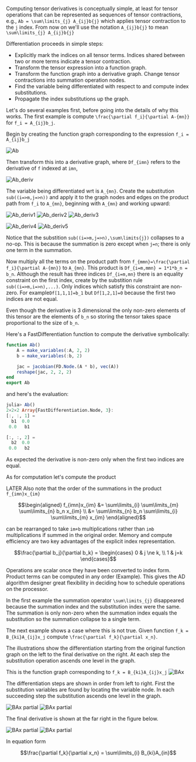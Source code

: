 Computing tensor derivatives is conceptually simple, at least for tensor operations that can be represented as sequences of tensor contractions, e.g., ``Ab = \sum\limits_{j} A_{ij}b{j}`` which applies tensor contraction to the ``j`` index. From now on we'll use the notation ``A_{ij}b{j}`` to mean ``\sum\limits_{j} A_{ij}b{j}``

Differentiation proceeds in simple steps:

* Explicitly mark the indices on all tensor terms. Indices shared between two or more terms indicate a tensor contraction.
* Transform the tensor expression into a function graph.
* Transform the function graph into a derivative graph. Change tensor contractions into summation operation nodes.
* Find the variable being differentiated with respect to and compute index substitutions. 
* Propagate the index substitutions up the graph.

Let's do several examples first, before going into the details of why this works. The first example is compute ``\frac{\partial f_i}{\partial A-{mn}}`` for ``f_i = A_{ij}b_j``. 

Begin by creating the function graph corresponding to the expression ``f_i = A_{ij}b_j``

![Ab](illustrations/Ab/Ab_illustration.svg)

Then transform this into a derivative graph, where ``Df_{imn}`` refers to the derivative of ``f`` indexed at ``imn``,

![Ab_deriv](illustrations/Ab/Ab_illustrationD.svg)

The variable being differentiated wrt is ``A_{mn}``. Create the substitution ``sub((i=>m,j=>n))`` and apply it to the graph nodes and edges on the product path from ``f_i`` to ``A_{mn}``, beginning with ``A_{mn}`` and working upward:

![Ab_deriv1](illustrations/Ab/Ab_partial_Aij_step1D.svg)
![Ab_deriv2](illustrations/Ab/Ab_partial_Aij_step2D.svg)
![Ab_deriv3](illustrations/Ab/Ab_partial_Aij_step3D.svg)

![Ab_deriv4](illustrations/Ab/Ab_partial_Aij_step4D.svg)
![Ab_deriv5](illustrations/Ab/Ab_partial_Aij_step5D.svg)

Notice that the substition ``sub((i=>m,j=>n),\sum\limits{j})`` collapses to a no-op. This is because the summation is zero except when ``j=n``; there is only one term in the summation. 

Now multiply all the terms on the product path from ``f_{mmn}=\frac{\partial f_i}{\partial A-{mn}}`` to ``A_{mn}``. This product is ``Df_{i=m,mmn} = 1*1*b_n = b_n``. Although the result has three indices ``Df_{i=m,mn}`` there is an equality constraint on the first index, create by the substition rule ``sub((i=>m,i=>n),...)``. Only indices which satisfy this constraint are non-zero. For example``Df[1,1,1]=b_1`` but ``Df[1,2,1]=0`` because the first two indices are not equal. 

Even though the derivative is 3 dimensional the only non-zero elements of this tensor are the elements of ``b_n`` so storing the tensor takes space proportional to the size of ``b_n``.


Here's a FastDifferentiation function to compute the derivative symbolically:
```julia
function Ab()
    A = make_variables(:A, 2, 2)
    b = make_variables(:b, 2)

    jac = jacobian(FD.Node.(A * b), vec(A))
    reshape(jac, 2, 2, 2)
end
export Ab
```
and here's the evaluation:
```julia
julia> Ab()
2×2×2 Array{FastDifferentiation.Node, 3}:
[:, :, 1] =
  b1  0.0
 0.0   b1

[:, :, 2] =
  b2  0.0
 0.0   b2
```
As expected the derivative is non-zero only when the first two indices are equal.

As for computation let's compute the product 

LATER
Also note that the order of the summations in the product ``f_{imn}x_{im}`` 
```math
\begin{aligned}
f_{imn}x_{im} &= \sum\limits_{i} \sum\limits_{m} \sum\limits_{n} b_n x_{im} \\
&=  \sum\limits_{n} b_n \sum\limits_{i} \sum\limits_{m} x_{im}
\end{aligned}
```
can be rearranged to take ``im+b`` multiplications rather than ``imb`` multiplications if summed in the original order. Memory and compute efficiency are two key advantages of the explicit index representation.


```math
\frac{\partial b_j}{\partial b_k} = \begin{cases}
0  & j \ne k, \\
1 & j=k
\end{cases}
```

Operations are scalar once they have been converted to index form. Product terms can be computed in any order (Example). This gives the AD algorithm designer great flexibility in deciding how to schedule operations on the processor.


In the first example the summation operator ``\sum\limits_{j}`` disappeared because the summation index and the substitution index were the same. The summation is only non-zero when the summation index equals the substitution so the summation collapse to a single term. 

The next example shows a case where this is not true. Given function ``f_k = B_{ki}A_{ij}x_j`` compute ``\frac{\partial f_k}{\partial x_n}``.

The illustrations show the differentiation starting from the original function graph on the left to the final derivative on the right. At each step the substitution operation ascends one level in the graph.

This is the function graph corresponding to ``f_k = B_{ki}A_{ij}x_j`` ![BAx](illustrations/BAx/BAx_illustration.svg)

The differentiation steps are shown in order from left to right. First the substitution variables are found by locating the variable node. In each succeeding step the substitution ascends one level in the graph.

![BAx partial](illustrations/BAx/BAx_partial_xj_step1D.svg)
![BAx partial](illustrations/BAx/BAx_partial_xj_step2D.svg)

 The final derivative is shown at the far right in the figure below.

![BAx partial](illustrations/BAx/BAx_partial_xj_step3D.svg)
![BAx partial](illustrations/BAx/BAx_partial_xj_step4D.svg)

In equation form
```math
\frac{\partial f_k}{\partial x_n} = \sum\limits_{i} B_{ki}A_{in}
```






